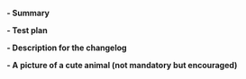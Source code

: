 <!--
Thanks for submitting a pull request!

Please make sure you've read and understood our contributing guidelines;
https://github.com/epatr/stamusic-hugo/blob/master/CONTRIBUTING.md

If this is a bug fix, make sure your description includes "fixes #xxxx", or
"closes #xxxx", where #xxxx is the issue number.

Please provide enough information so that others can review your pull request.
The first three fields are mandatory:
-->

**- Summary**

<!--
Explain the **motivation** for making this change.
What existing problem does the pull request solve?
-->

**- Test plan**

<!--
Demonstrate the code is solid.
Example: The exact commands you ran and their output, screenshots / videos if the pull request changes UI.
-->

**- Description for the changelog**

<!--
Write a short (one line) summary that describes the changes in this
pull request for inclusion in the changelog:
-->

**- A picture of a cute animal (not mandatory but encouraged)**
